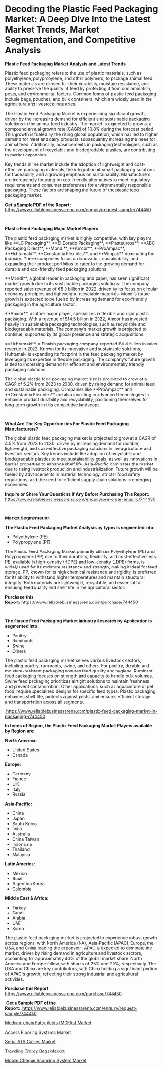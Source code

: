 <p><h1>Decoding the Plastic Feed Packaging Market: A Deep Dive into the Latest Market Trends, Market Segmentation, and Competitive Analysis</h1></p><p><strong>Plastic Feed Packaging Market Analysis and Latest Trends</strong></p>
<p><p>Plastic feed packaging refers to the use of plastic materials, such as polyethylene, polypropylene, and other polymers, to package animal feed. These materials are chosen for their durability, moisture resistance, and ability to preserve the quality of feed by protecting it from contamination, pests, and environmental factors. Common forms of plastic feed packaging include bags, pouches, and bulk containers, which are widely used in the agriculture and livestock industries.</p><p>The Plastic Feed Packaging Market is experiencing significant growth, driven by the increasing demand for efficient and sustainable packaging solutions in the animal feed industry. The market is expected to grow at a compound annual growth rate (CAGR) of 10.8% during the forecast period. This growth is fueled by the rising global population, which has led to higher demand for meat and dairy products, subsequently increasing the need for animal feed. Additionally, advancements in packaging technologies, such as the development of recyclable and biodegradable plastics, are contributing to market expansion.</p><p>Key trends in the market include the adoption of lightweight and cost-effective packaging materials, the integration of smart packaging solutions for traceability, and a growing emphasis on sustainability. Manufacturers are increasingly focusing on eco-friendly alternatives to meet regulatory requirements and consumer preferences for environmentally responsible packaging. These factors are shaping the future of the plastic feed packaging market.</p></p>
<p><strong>Get a Sample PDF of the Report:&nbsp;</strong> <a href="https://www.reliablebusinessarena.com/enquiry/request-sample/744450?utm_campaign=1990&utm_medium=2&utm_source=Github&utm_content=ia&utm_term=20012025&utm_id=plastic-feed-packaging">https://www.reliablebusinessarena.com/enquiry/request-sample/744450</a></p>
<p>&nbsp;</p>
<p><strong>Plastic Feed Packaging Major Market Players</strong></p>
<p><p>The plastic feed packaging market is highly competitive, with key players like **LC Packaging**, **El Dorado Packaging**, **Plasteuropa**, **ABC Packaging Direct**, **Mondi**, **Amcor**, **ProAmpac**, **Huhtamaki**, **Constantia Flexibles**, and **Winpak** dominating the industry. These companies focus on innovation, sustainability, and expanding their product portfolios to cater to the growing demand for durable and eco-friendly feed packaging solutions.</p><p>**Mondi**, a global leader in packaging and paper, has seen significant market growth due to its sustainable packaging solutions. The company reported sales revenue of €8.9 billion in 2022, driven by its focus on circular economy principles and lightweight, recyclable materials. Mondi’s future growth is expected to be fueled by increasing demand for eco-friendly packaging in the agriculture sector.</p><p>**Amcor**, another major player, specializes in flexible and rigid plastic packaging. With a revenue of $14.5 billion in 2022, Amcor has invested heavily in sustainable packaging technologies, such as recyclable and biodegradable materials. The company’s market growth is projected to continue, supported by its global presence and strategic acquisitions.</p><p>**Huhtamaki**, a Finnish packaging company, reported €4.4 billion in sales revenue in 2022. Known for its innovative and sustainable solutions, Huhtamaki is expanding its footprint in the feed packaging market by leveraging its expertise in flexible packaging. The company’s future growth is tied to increasing demand for efficient and environmentally friendly packaging solutions.</p><p>The global plastic feed packaging market size is projected to grow at a CAGR of 5.2% from 2023 to 2030, driven by rising demand for animal feed and sustainable packaging. Companies like **ProAmpac** and **Constantia Flexibles** are also investing in advanced technologies to enhance product durability and recyclability, positioning themselves for long-term growth in this competitive landscape.</p></p>
<p>&nbsp;</p>
<p><strong>What Are The Key Opportunities For Plastic Feed Packaging Manufacturers?</strong></p>
<p><p>The global plastic feed packaging market is projected to grow at a CAGR of 4.5% from 2023 to 2030, driven by increasing demand for durable, lightweight, and cost-effective packaging solutions in the agriculture and livestock sectors. Key trends include the adoption of recyclable and biodegradable plastics to meet sustainability goals, as well as innovations in barrier properties to enhance shelf life. Asia-Pacific dominates the market due to rising livestock production and industrialization. Future growth will be fueled by advancements in material technology, stricter food safety regulations, and the need for efficient supply chain solutions in emerging economies.</p></p>
<p><strong>Inquire or Share Your Questions If Any Before Purchasing This Report:</strong> <a href="https://www.reliablebusinessarena.com/enquiry/pre-order-enquiry/744450?utm_campaign=1990&utm_medium=2&utm_source=Github&utm_content=ia&utm_term=20012025&utm_id=plastic-feed-packaging">https://www.reliablebusinessarena.com/enquiry/pre-order-enquiry/744450</a></p>
<p>&nbsp;</p>
<p><strong>Market Segmentation</strong></p>
<p><strong>The Plastic Feed Packaging Market Analysis by types is segmented into:</strong></p>
<p><ul><li>Polyethylene (PE)</li><li>Polypropylene (PP)</li></ul></p>
<p><p>The Plastic Feed Packaging Market primarily utilizes Polyethylene (PE) and Polypropylene (PP) due to their durability, flexibility, and cost-effectiveness. PE, available in high-density (HDPE) and low-density (LDPE) forms, is widely used for its moisture resistance and strength, making it ideal for feed storage. PP, known for its high chemical resistance and rigidity, is preferred for its ability to withstand higher temperatures and maintain structural integrity. Both materials are lightweight, recyclable, and essential for ensuring feed quality and shelf life in the agricultural sector.</p></p>
<p><strong>Purchase this Report:&nbsp;</strong><a href="https://www.reliablebusinessarena.com/purchase/744450?utm_campaign=1990&utm_medium=2&utm_source=Github&utm_content=ia&utm_term=20012025&utm_id=plastic-feed-packaging">https://www.reliablebusinessarena.com/purchase/744450</a></p>
<p>&nbsp;</p>
<p><strong>The Plastic Feed Packaging Market Industry Research by Application is segmented into:</strong></p>
<p><ul><li>Poultry</li><li>Ruminants</li><li>Swine</li><li>Others</li></ul></p>
<p><p>The plastic feed packaging market serves various livestock sectors, including poultry, ruminants, swine, and others. For poultry, durable and moisture-resistant packaging ensures feed quality and hygiene. Ruminant feed packaging focuses on strength and capacity to handle bulk volumes. Swine feed packaging prioritizes airtight solutions to maintain freshness and prevent contamination. Other applications, such as aquaculture or pet food, require specialized designs for specific feed types. Plastic packaging enhances shelf life, protects against pests, and ensures efficient storage and transportation across all segments.</p></p>
<p><a href="https://www.reliablebusinessarena.com/plastic-feed-packaging-market-in-packaging-r744450?utm_campaign=1990&utm_medium=2&utm_source=Github&utm_content=ia&utm_term=20012025&utm_id=plastic-feed-packaging">&nbsp;https://www.reliablebusinessarena.com/plastic-feed-packaging-market-in-packaging-r744450</a></p>
<p><strong>In terms of Region, the Plastic Feed Packaging Market Players available by Region are:</strong></p>
<p>
    <p> <strong> North America: </strong>
        <ul>
            <li>United States</li>
            <li>Canada</li>
        </ul>
        </p> 
    <p> <strong> Europe: </strong>
        <ul>
            <li>Germany</li>
            <li>France</li>
            <li>U.K.</li>
            <li>Italy</li>
            <li>Russia</li>
        </ul>
        </p> 
    <p> <strong> Asia-Pacific: </strong>
        <ul>
            <li>China</li>
            <li>Japan</li>
            <li>South Korea</li>
            <li>India</li>
            <li>Australia</li>
            <li>China Taiwan</li>
            <li>Indonesia</li>
            <li>Thailand</li>
            <li>Malaysia</li>
        </ul>
        </p> 
    <p> <strong> Latin America: </strong>
        <ul>
            <li>Mexico</li>
            <li>Brazil</li>
            <li>Argentina Korea</li>
            <li>Colombia</li>
        </ul>
        </p> 
    <p> <strong> Middle East & Africa: </strong>
        <ul>
            <li>Turkey</li>
            <li>Saudi</li>
            <li>Arabia</li>
            <li>UAE</li>
            <li>Korea</li>
        </ul>
    </p>
    </p>
<p><p>The plastic feed packaging market is projected to experience robust growth across regions, with North America (NA), Asia-Pacific (APAC), Europe, the USA, and China leading the expansion. APAC is expected to dominate the market, driven by rising demand in agriculture and livestock sectors, accounting for approximately 40% of the global market share. North America and Europe follow, with shares of 25% and 20%, respectively. The USA and China are key contributors, with China holding a significant portion of APAC's growth, reflecting their strong industrial and agricultural activities.</p></p>
<p><strong>Purchase this Report: </strong><a href="https://www.reliablebusinessarena.com/purchase/744450?utm_campaign=1990&utm_medium=2&utm_source=Github&utm_content=ia&utm_term=20012025&utm_id=plastic-feed-packaging">https://www.reliablebusinessarena.com/purchase/744450</a></p>
<p>&nbsp;<strong>Get a Sample PDF of the Report:&nbsp;&nbsp;</strong><a href="https://www.reliablebusinessarena.com/enquiry/request-sample/744450?utm_campaign=1990&utm_medium=2&utm_source=Github&utm_content=ia&utm_term=20012025&utm_id=plastic-feed-packaging">https://www.reliablebusinessarena.com/enquiry/request-sample/744450</a></p>
<p><strong></strong></p>
<p><p><a href="https://www.linkedin.com/pulse/in-depth-medium-chain-fatty-acids-mcfas-market-report-qcw6c?utm_campaign=1990&utm_medium=2&utm_source=Github&utm_content=ia&utm_term=20012025&utm_id=plastic-feed-packaging">Medium-chain Fatty Acids (MCFAs) Market</a></p><p><a href="https://www.linkedin.com/pulse/access-flooring-systems-market-size-share-analysis-forecasted-avioe?utm_campaign=1990&utm_medium=2&utm_source=Github&utm_content=ia&utm_term=20012025&utm_id=plastic-feed-packaging">Access Flooring Systems Market</a></p><p><a href="https://www.linkedin.com/pulse/consumer-behavior-shifts-serial-ata-cables-market-demand-analysis-o6hme?utm_campaign=1990&utm_medium=2&utm_source=Github&utm_content=ia&utm_term=20012025&utm_id=plastic-feed-packaging">Serial ATA Cables Market</a></p><p><a href="https://www.linkedin.com/pulse/mapping-traveling-trolley-bags-market-trends-challenges-breakthroughs-rnb0e?utm_campaign=1990&utm_medium=2&utm_source=Github&utm_content=ia&utm_term=20012025&utm_id=plastic-feed-packaging">Traveling Trolley Bags Market</a></p><p><a href="https://www.linkedin.com/pulse/market-trends-mobile-cheque-scanning-system-industry-current-xkbsc?utm_campaign=1990&utm_medium=2&utm_source=Github&utm_content=ia&utm_term=20012025&utm_id=plastic-feed-packaging">Mobile Cheque Scanning System Market</a></p></p>